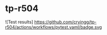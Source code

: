 # tp-r504
![Test results] https://github.com/cryingg/tp-r504/actions/workflows/pytest.yaml/badge.svg
